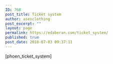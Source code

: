 ```yaml
---
ID: 768
post_title: Ticket system
author: asenclothing
post_excerpt: ""
layout: page
permalink: https://edaberan.com/ticket_system/
published: true
post_date: 2018-07-03 09:37:11
---
```

[phoen_ticket_system]